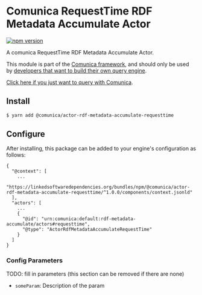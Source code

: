 # Comunica RequestTime RDF Metadata Accumulate Actor

[![npm version](https://badge.fury.io/js/%40comunica%2Factor-rdf-metadata-accumulate-requesttime.svg)](https://www.npmjs.com/package/@comunica/actor-rdf-metadata-accumulate-requesttime)

A comunica RequestTime RDF Metadata Accumulate Actor.

This module is part of the [Comunica framework](https://github.com/comunica/comunica),
and should only be used by [developers that want to build their own query engine](https://comunica.dev/docs/modify/).

[Click here if you just want to query with Comunica](https://comunica.dev/docs/query/).

## Install

```bash
$ yarn add @comunica/actor-rdf-metadata-accumulate-requesttime
```

## Configure

After installing, this package can be added to your engine's configuration as follows:
```text
{
  "@context": [
    ...
    "https://linkedsoftwaredependencies.org/bundles/npm/@comunica/actor-rdf-metadata-accumulate-requesttime/^1.0.0/components/context.jsonld"  
  ],
  "actors": [
    ...
    {
      "@id": "urn:comunica:default:rdf-metadata-accumulate/actors#requesttime",
      "@type": "ActorRdfMetadataAccumulateRequestTime"
    }
  ]
}
```

### Config Parameters

TODO: fill in parameters (this section can be removed if there are none)

* `someParam`: Description of the param
